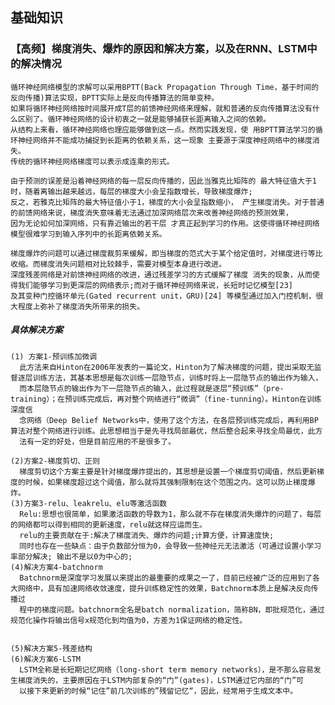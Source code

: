 ## 基础知识

###  【高频】梯度消失、爆炸的原因和解决方案，以及在RNN、LSTM中的解决情况
    循环神经网络模型的求解可以采用BPTT(Back Propagation Through Time，基于时间的反向传播)算法实现，BPTT实际上是反向传播算法的简单变种。
    如果将循环神经网络按时间展开成T层的前馈神经网络来理解，就和普通的反向传播算法没有什么区别了。循环神经网络的设计初衷之一就是能够捕获长距离输入之间的依赖。
    从结构上来看，循环神经网络也理应能够做到这一点。然而实践发现，使 用BPTT算法学习的循环神经网络并不能成功捕捉到长距离的依赖关系，这一现象 主要源于深度神经网络中的梯度消失。
    传统的循环神经网络梯度可以表示成连乘的形式。
    
    由于预测的误差是沿着神经网络的每一层反向传播的，因此当雅克比矩阵的 最大特征值大于1时，随着离输出越来越远，每层的梯度大小会呈指数增长，导致梯度爆炸;
    反之，若雅克比矩阵的最大特征值小于1，梯度的大小会呈指数缩小， 产生梯度消失。对于普通的前馈网络来说，梯度消失意味着无法通过加深网络层次来改善神经网络的预测效果，
    因为无论如何加深网络，只有靠近输出的若干层 才真正起到学习的作用。这使得循环神经网络模型很难学习到输入序列中的长距离依赖关系。
    
    梯度爆炸的问题可以通过梯度裁剪来缓解，即当梯度的范式大于某个给定值时，对梯度进行等比收缩。而梯度消失问题相对比较棘手，需要对模型本身进行改进。
    深度残差网络是对前馈神经网络的改进，通过残差学习的方式缓解了梯度 消失的现象，从而使得我们能够学习到更深层的网络表示;而对于循环神经网络来说，长短时记忆模型[23]
    及其变种门控循环单元(Gated recurrent unit，GRU)[24] 等模型通过加入门控机制，很大程度上弥补了梯度消失所带来的损失。
    
   ##### 具体解决方案
    (1) 方案1-预训练加微调
      此方法来自Hinton在2006年发表的一篇论文，Hinton为了解决梯度的问题，提出采取无监督逐层训练方法，其基本思想是每次训练一层隐节点，训练时将上一层隐节点的输出作为输入，
      而本层隐节点的输出作为下一层隐节点的输入，此过程就是逐层“预训练”（pre-training）；在预训练完成后，再对整个网络进行“微调”（fine-tunning）。Hinton在训练深度信
      念网络（Deep Belief Networks中，使用了这个方法，在各层预训练完成后，再利用BP算法对整个网络进行训练。此思想相当于是先寻找局部最优，然后整合起来寻找全局最优，此方
      法有一定的好处，但是目前应用的不是很多了。

    (2)方案2-梯度剪切、正则
      梯度剪切这个方案主要是针对梯度爆炸提出的，其思想是设置一个梯度剪切阈值，然后更新梯度的时候，如果梯度超过这个阈值，那么就将其强制限制在这个范围之内。这可以防止梯度爆炸。
    (3)方案3-relu、leakrelu、elu等激活函数
      Relu:思想也很简单，如果激活函数的导数为1，那么就不存在梯度消失爆炸的问题了，每层的网络都可以得到相同的更新速度，relu就这样应运而生。
      relu的主要贡献在于:解决了梯度消失、爆炸的问题;计算方便，计算速度快;
      同时也存在一些缺点：由于负数部分恒为0，会导致一些神经元无法激活（可通过设置小学习率部分解决; 输出不是以0为中心的;
    (4)解决方案4-batchnorm
      Batchnorm是深度学习发展以来提出的最重要的成果之一了，目前已经被广泛的应用到了各大网络中，具有加速网络收敛速度，提升训练稳定性的效果，Batchnorm本质上是解决反向传播过
      程中的梯度问题。batchnorm全名是batch normalization，简称BN，即批规范化，通过规范化操作将输出信号x规范化到均值为0，方差为1保证网络的稳定性。


    (5)解决方案5-残差结构
    (6)解决方案6-LSTM
      LSTM全称是长短期记忆网络（long-short term memory networks），是不那么容易发生梯度消失的，主要原因在于LSTM内部复杂的“门”(gates)，LSTM通过它内部的“门”可
      以接下来更新的时候“记住”前几次训练的”残留记忆“，因此，经常用于生成文本中。


